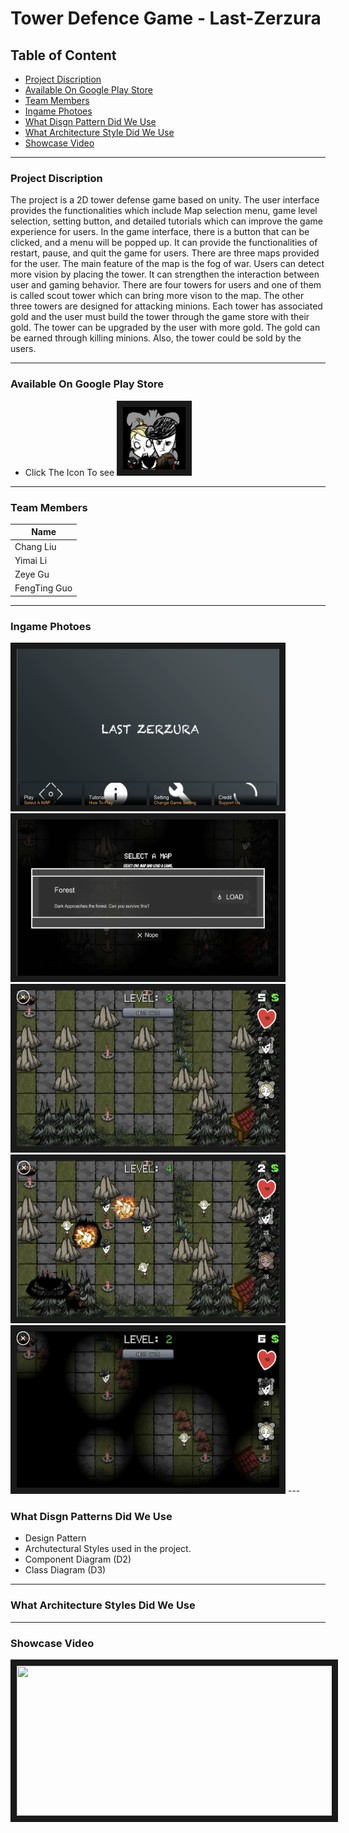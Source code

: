 # Tower Defence Game - Last-Zerzura

##  Table of Content

- [Project Discription](#project-discription)
- [Available On Google Play Store](#available-on-google-play-store)
- [Team Members](#team-members)
- [Ingame Photoes](#ingame-photoes)
- [What Disgn Pattern Did We Use](#what-disgn-pattern-did-we-use)
- [What Architecture Style Did We Use](#what-architecture-style-did-we-use)
- [Showcase Video](#showcase-video)
---

###  Project Discription
   The project is a 2D tower defense game based on unity. The user interface provides the
functionalities which include Map selection menu, game level selection, setting button,
and detailed tutorials which can improve the game experience for users. In the game
interface, there is a button that can be clicked, and a menu will be popped up. It can
provide the functionalities of restart, pause, and quit the game for users. There are three
maps provided for the user. The main feature of the map is the fog of war. Users can
detect more vision by placing the tower. It can strengthen the interaction between user
and gaming behavior. There are four towers for users and one of them is called scout
tower which can bring more vison to the map. The other three towers are designed for
attacking minions. Each tower has associated gold and the user must build the tower
through the game store with their gold. The tower can be upgraded by the user with more
gold. The gold can be earned through killing minions. Also, the tower could be sold by
the users. 

---

### Available On Google Play Store
  - Click The Icon To see
  <a href="https://play.google.com/store/apps/details?id=com.GimemeFM.LastZerzura" target="_blank"><img src="https://github.com/LI-YIMAI/Last-Zerzura/blob/master/TD%20screenshots/Game_icon.png" width="100" height="100" border="10" /></a>
---

### Team Members
Name |
-----|
Chang Liu|
Yimai Li|
Zeye Gu|
FengTing Guo|

---

### Ingame Photoes
<img src="https://github.com/LI-YIMAI/Last-Zerzura/blob/master/TD%20screenshots/Screen%20Shot%202020-04-25%20at%206.28.20%20PM.png" width="420" height="250" border="10" />

<img src="https://github.com/LI-YIMAI/Last-Zerzura/blob/master/TD%20screenshots/Screen%20Shot%202020-04-25%20at%206.28.30%20PM.png" width="420" height="250" border="10" />

<img src="https://github.com/LI-YIMAI/Last-Zerzura/blob/master/TD%20screenshots/Screen%20Shot%202020-04-25%20at%206.28.51%20PM.png" width="420" height="250" border="10" />

<img src="https://github.com/LI-YIMAI/Last-Zerzura/blob/master/TD%20screenshots/Screen%20Shot%202020-04-25%20at%206.30.46%20PM.png" width="420" height="250" border="10" />

<img src="https://github.com/LI-YIMAI/Last-Zerzura/blob/master/TD%20screenshots/Screen%20Shot%202020-04-25%20at%206.33.02%20PM.png" width="420" height="250" border="10" />
---

### What Disgn Patterns Did We Use
* Design Pattern
* Archutectural Styles used in the project.
* Component Diagram (D2)
* Class Diagram (D3)

---

### What Architecture Styles Did We Use



---

### Showcase Video

<a href="https://www.youtube.com/watch?v=bs5-_I2jolA
" target="_blank"><img src="https://github.com/LI-YIMAI/COMP3004/blob/master/README_Source/ucarl08.jpg" width="620" height="240" border="10" /></a>
